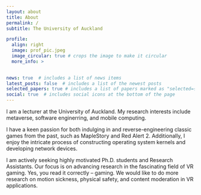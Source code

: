 ```yaml
---
layout: about
title: About
permalink: /
subtitle: The University of Auckland

profile:
  align: right
  image: prof_pic.jpeg
  image_circular: true # crops the image to make it circular
  more_info: >
    

news: true  # includes a list of news items
latest_posts: false  # includes a list of the newest posts
selected_papers: true # includes a list of papers marked as "selected={true}"
social: true  # includes social icons at the bottom of the page
---
```


I am a lecturer at the University of Auckland. My research interests include metaverse, software enginerring, and mobile computing. 

I have a keen passion for both indulging in and reverse-engineering classic games from the past, such as MapleStory and Red Alert 2. Additionally, I enjoy the intricate process of constructing operating system kernels and developing network devices. 

I am actively seeking highly motivated Ph.D. students and Research Assistants. Our focus is on advancing research in the fascinating field of VR gaming. Yes, you read it correctly – gaming. We would like to do more research on motion sickness, physical safety, and content moderation in VR applications.